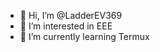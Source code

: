 - 👋 Hi, I’m @LadderEV369
- 👀 I’m interested in EEE
- 🌱 I’m currently learning Termux

<!---
LadderEV369/LadderEV369 is a ✨ special ✨ repository because its `README.md` (this file) appears on your GitHub profile.
You can click the Preview link to take a look at your changes.
--->
